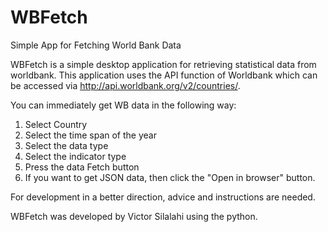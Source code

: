 # WBFetch
Simple App for Fetching World Bank Data


WBFetch is a simple desktop application for retrieving statistical data from worldbank. This application uses the API function of Worldbank which can be accessed via http://api.worldbank.org/v2/countries/.

You can immediately get WB data in the following way:
1. Select Country
2. Select the time span of the year
3. Select the data type
4. Select the indicator type
5. Press the data Fetch button
6. If you want to get JSON data, then click the "Open in browser" button.

For development in a better direction, advice and instructions are needed.

WBFetch was developed by Victor Silalahi using the python. 
